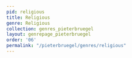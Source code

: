 ```yaml
---
pid: religious
title: Religious
genre: Religious
collection: genres_pieterbruegel
layout: genrepage_pieterbruegel
order: '06'
permalink: "/pieterbruegel/genres/religious"
---
```

